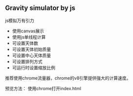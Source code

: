 ## Gravity simulator by js
js模拟万有引力

- 使用canvas展示
- 使用js单线程计算
- 可设置天体数
- 可设置天体初始质量
- 可设置中心天体质量
- 可设置排列方式
- 可运行时设置缩放比例

推荐使用chrome流量器，chrome的v8引擎提供强大的计算速度。

预览方法：
使用chrome打开index.html


